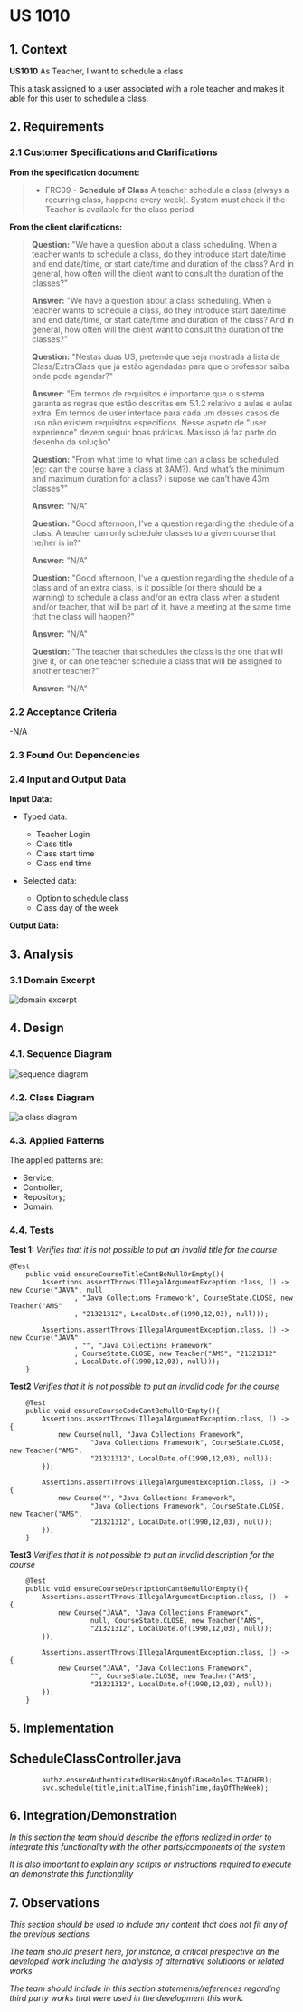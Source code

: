 # US 1010

## 1. Context

**US1010** As Teacher, I want to schedule a class

This a task assigned to a user associated with a role teacher and makes it able for this user to schedule a class.

## 2. Requirements

### 2.1 Customer Specifications and Clarifications

**From the specification document:**

>- FRC09 -  **Schedule of Class** A teacher schedule a class (always a recurring class, happens every week). System must check if the Teacher is available for the class period

**From the client clarifications:**

>**Question:** "We have a question about a class scheduling. When a teacher wants to schedule a class, do they introduce start date/time and end date/time, or start date/time and duration of the class? And in general, how often will the client want to consult the duration of the classes?"
>
>**Answer:** "We have a question about a class scheduling. When a teacher wants to schedule a class, do they introduce start date/time and end date/time, or start date/time and duration of the class? And in general, how often will the client want to consult the duration of the classes?"
>
> **Question:** "Nestas duas US, pretende que seja mostrada a lista de Class/ExtraClass que já estão agendadas para que o professor saiba onde pode agendar?"
>
> **Answer:** "Em termos de requisitos é importante que o sistema garanta as regras que estão descritas em 5.1.2 relativo a aulas e aulas extra. Em termos de user interface para cada um desses casos de uso não existem requisitos específicos. Nesse aspeto de "user experience" devem seguir boas práticas. Mas isso já faz parte do desenho da solução"
>
> **Question:** "From what time to what time can a class be scheduled (eg: can the course have a class at 3AM?). And what’s the minimum and maximum duration for a class? i supose we can’t have 43m classes?"
>
> **Answer:** "N/A"
> 
> **Question:** "Good afternoon, I've a question regarding the shedule of a class. A teacher can only schedule classes to a given course that he/her is in?"
>
> **Answer:** "N/A"
> 
> **Question:** "Good afternoon, I've a question regarding the shedule of a class and of an extra class. Is it possible (or there should be a warning) to schedule a class and/or an extra class when a student and/or teacher, that will be part of it, have a meeting at the same time that the class will happen?"
>
> **Answer:** "N/A"
> 
> **Question:** "The teacher that schedules the class is the one that will give it, or can one teacher schedule a class that will be assigned to another teacher?"
>
> **Answer:** "N/A" 

### 2.2 Acceptance Criteria

-N/A

### 2.3 Found Out Dependencies

### 2.4 Input and Output Data

**Input Data:**

* Typed data:
    * Teacher Login
    * Class title
    * Class start time
    * Class end time

* Selected data:
    * Option to schedule class
    * Class day of the week

**Output Data:**

## 3. Analysis

### 3.1 Domain Excerpt
![domain excerpt](US_1010_DM.svg)

## 4. Design

### 4.1. Sequence Diagram
![sequence diagram](US_1010_SD.svg)


### 4.2. Class Diagram

![a class diagram](US_1010_CD.svg)


### 4.3. Applied Patterns

The applied patterns are:
- Service;
- Controller;
- Repository;
- Domain.

### 4.4. Tests

**Test 1:** *Verifies that it is not possible to put an invalid title for the course*

```
@Test
    public void ensureCourseTitleCantBeNullOrEmpty(){
        Assertions.assertThrows(IllegalArgumentException.class, () -> new Course("JAVA", null
                , "Java Collections Framework", CourseState.CLOSE, new Teacher("AMS"
                , "21321312", LocalDate.of(1990,12,03), null)));

        Assertions.assertThrows(IllegalArgumentException.class, () -> new Course("JAVA"
                , "", "Java Collections Framework"
                , CourseState.CLOSE, new Teacher("AMS", "21321312"
                , LocalDate.of(1990,12,03), null)));
    }
```
**Test2** *Verifies that it is not possible to put an invalid code for the course*
```
    @Test
    public void ensureCourseCodeCantBeNullOrEmpty(){
        Assertions.assertThrows(IllegalArgumentException.class, () -> {
            new Course(null, "Java Collections Framework",
                    "Java Collections Framework", CourseState.CLOSE, new Teacher("AMS",
                    "21321312", LocalDate.of(1990,12,03), null));
        });

        Assertions.assertThrows(IllegalArgumentException.class, () -> {
            new Course("", "Java Collections Framework",
                    "Java Collections Framework", CourseState.CLOSE, new Teacher("AMS",
                    "21321312", LocalDate.of(1990,12,03), null));
        });
    }
```
**Test3** *Verifies that it is not possible to put an invalid description for the course*
```
    @Test
    public void ensureCourseDescriptionCantBeNullOrEmpty(){
        Assertions.assertThrows(IllegalArgumentException.class, () -> {
            new Course("JAVA", "Java Collections Framework",
                    null, CourseState.CLOSE, new Teacher("AMS",
                    "21321312", LocalDate.of(1990,12,03), null));
        });

        Assertions.assertThrows(IllegalArgumentException.class, () -> {
            new Course("JAVA", "Java Collections Framework",
                    "", CourseState.CLOSE, new Teacher("AMS",
                    "21321312", LocalDate.of(1990,12,03), null));
        });
    }
```

## 5. Implementation

## ScheduleClassController.java
```
        authz.ensureAuthenticatedUserHasAnyOf(BaseRoles.TEACHER);
        svc.schedule(title,initialTime,finishTime,dayOfTheWeek);
```


## 6. Integration/Demonstration

*In this section the team should describe the efforts realized in order to integrate this functionality with the other parts/components of the system*

*It is also important to explain any scripts or instructions required to execute an demonstrate this functionality*

## 7. Observations

*This section should be used to include any content that does not fit any of the previous sections.*

*The team should present here, for instance, a critical prespective on the developed work including the analysis of alternative solutioons or related works*

*The team should include in this section statements/references regarding third party works that were used in the development this work.*